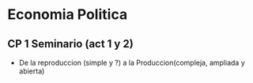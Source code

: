# Economia Politica

## CP 1 Seminario (act 1 y 2)

- De la reproduccion (simple y ?) a la Produccion(compleja, ampliada y abierta)
